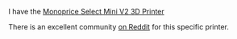 I have the [Monoprice Select Mini V2 3D Printer](https://www.monoprice.uk/products/monoprice-select-mini-v2-3d-printer-with-heated-build-plate)

There is an excellent community [on Reddit](https://www.reddit.com/r/MPSelectMiniOwners/) for this specific printer.